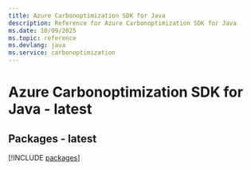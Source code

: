 ```yaml
---
title: Azure Carbonoptimization SDK for Java
description: Reference for Azure Carbonoptimization SDK for Java
ms.date: 10/09/2025
ms.topic: reference
ms.devlang: java
ms.service: carbonoptimization
---
```

# Azure Carbonoptimization SDK for Java - latest
## Packages - latest
[!INCLUDE [packages](carbonoptimization-index.md)]